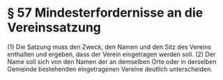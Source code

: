 # § 57 Mindesterfordernisse an die Vereinssatzung
(1) Die Satzung muss den Zweck, den Namen und den Sitz des Vereins enthalten und ergeben, dass der Verein eingetragen werden soll.
(2) Der Name soll sich von den Namen der an demselben Orte oder in derselben Gemeinde bestehenden eingetragenen Vereine deutlich unterscheiden.